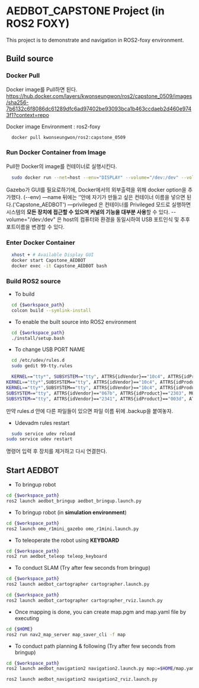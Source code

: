 # AEDBOT_CAPSTONE Project (in ROS2 FOXY) 

This project is to demonstrate  and navigation in ROS2-foxy environment.  

## Build source

### Docker Pull

Docker image를 Pull하면 된다.
https://hub.docker.com/layers/kwonseungwon/ros2/capstone_0509/images/sha256-7b6132c6f8086dc61289dfc6ad97402be93093bca1b463ccdaeb2d460e9743f1?context=repo

Docker image Environment : ros2-foxy

```bash
  docker pull kwonseungwon/ros2:capstone_0509
```

### Run Docker Container from Image

Pull한 Docker의 image를 컨테이너로 실행시킨다.

```bash
  sudo docker run --net=host --env="DISPLAY" --volume="/dev:/dev" --volume="$HOME/.Xauthority:/root/.Xauthority:rw" -it --name 'Capstone_AEDBOT' --privileged kwonseungwon/ros2:capstone_0509 /bin/bash 
```

Gazebo가 GUI를 필요로하기에, Docker에서의 외부출력을 위해 docker option을 추가했다. (--env)
—name 뒤에는 ‘’안에 자기가 만들고 싶은 컨테이너 이름을 넣으면 된다.('Capstone_AEDBOT')
—privileged 은 컨테이너를 Privileged 모드로 실행하면 시스템의 **모든 장치에 접근할 수 있으며 커널의 기능을 대부분 사용**할 수 있다.
--volume="/dev:/dev" 은 host의 컴퓨터와 환경을 동일시하여 USB 포트인식 및 추후 포트이름을 변경할 수 있다.

### Enter Docker Container

```bash
  xhost + # Available Display GUI
  docker start Capstone_AEDBOT
  docker exec -it Capstone_AEDBOT bash
```

### Build ROS2 source

- To build

```bash
  cd {$workspace_path}
  colcon build --symlink-install
```

- To enable the built source into ROS2 environment

```bash
  cd {$workspace_path}
  ./install/setup.bash
```

- To change USB PORT NAME

```bash
  cd /etc/udev/rules.d
  sudo gedit 99-tty.rules
```
```bash
  KERNEL=="tty*", SUBSYSTEM=="tty", ATTRS{idVendor}=="10c4", ATTRS{idProduct}=="ea60", ATTRS{serial}=="0001", MODE:="0666", GROUP:="dialout", SYMLINK+="ttyLIDAR"
KERNEL=="tty*",SUBSYSTEM=="tty", ATTRS{idVendor}=="10c4", ATTRS{idProduct}=="ea60", ATTRS{serial}=="0002", MODE:="0666", GROUP:="dialout", SYMLINK+="ttyIMU"
KERNEL=="tty*",SUBSYSTEM=="tty", ATTRS{idVendor}=="10c4", ATTRS{idProduct}=="ea60", ATTRS{serial}=="0003", MODE:="0666", GROUP:="dialout", SYMLINK+="ttyIMU2"
SUBSYSTEM=="tty", ATTRS{idVendor}=="067b", ATTRS{idProduct}=="2303", MODE:="0777", SYMLINK+="ttyMotor"
SUBSYSTEM=="tty", ATTRS{idVendor}=="2341", ATTRS{idProduct}=="003d", ATTRS{serial}=="14235303036351707242", MODE:="0666", GROUP:="dialout", SYMLINK+="ttyArduino"
```

만약 rules.d 안에 다른 파일들이 있으면 파일 이름 뒤에 .backup을 붙여놓자.

- Udevadm rules restart

```bash
  sudo service udev reload
sudo service udev restart
```
명령어 입력 후 장치를 제거하고 다시 연결한다.

## Start AEDBOT

- To bringup robot

```bash
cd {$workspace_path}
ros2 launch aedbot_bringup aedbot_bringup.launch.py
```

- To bringup robot (in **simulation environment**)
```bash
cd {$workspace_path}
ros2 launch omo_r1mini_gazebo omo_r1mini.launch.py
```
- To teleoperate the robot using **KEYBOARD**

```bash
cd {$workspace_path}
ros2 run aedbot_teleop teleop_keyboard
```

- To conduct SLAM (Try after few seconds from bringup)

```bash
cd {$workspace_path}
ros2 launch aedbot_cartographer cartographer.launch.py
```
```bash
cd {$workspace_path}
ros2 launch aedbot_cartographer cartographer_rviz.launch.py
```

- Once mapping is done, you can create map.pgm and map.yaml file by executing

```bash
cd {$HOME}
ros2 run nav2_map_server map_saver_cli -f map
```

- To conduct path planning & following (Try after few seconds from bringup)
```bash
cd {$workspace_path}
ros2 launch aedbot_navigation2 navigation2.launch.py map:=$HOME/map.yaml
```

```bash
ros2 launch aedbot_navigation2 navigation2_rviz.launch.py
```
